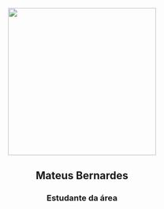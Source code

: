 <p align="center">
 <img width="300px" src="GEXH3WKK0-backdrop_wide.avif" align="center" alt="" />

<div align="center">
<h2 align="center">Mateus Bernardes</h2>

<h3 align="center">Estudante da área</h3>


</div>
